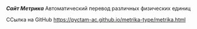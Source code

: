 ***Сайт Метрика***
Автоматический перевод различных физических единиц

ССылка на GitHub
https://pyctam-ac.github.io/metrika-type/metrika.html
